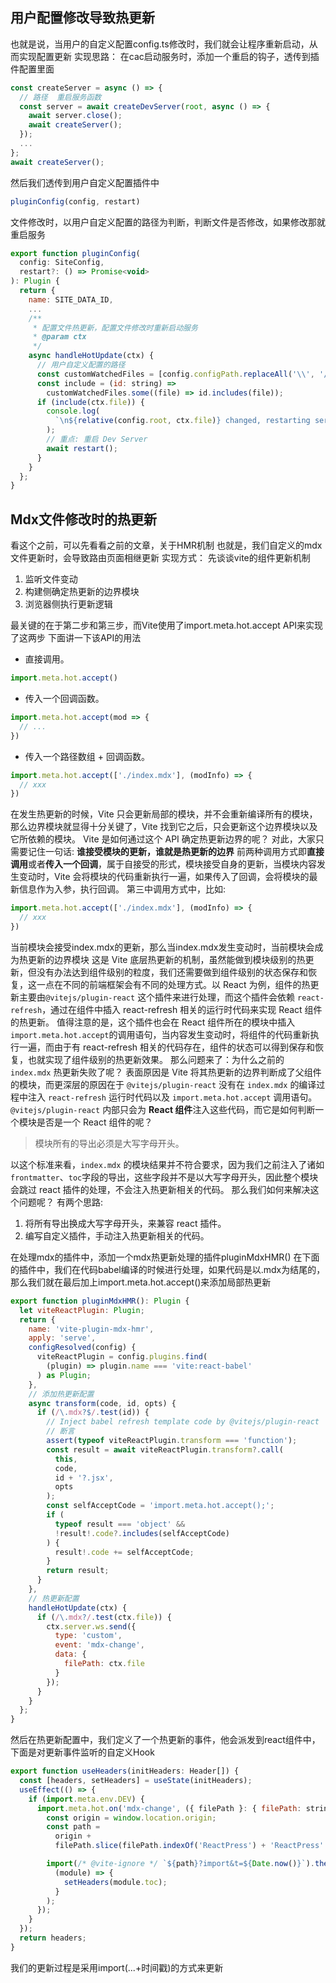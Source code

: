 ## 用户配置修改导致热更新
也就是说，当用户的自定义配置config.ts修改时，我们就会让程序重新启动，从而实现配置更新
实现思路：
在cac启动服务时，添加一个重启的钩子，透传到插件配置里面
```javascript
const createServer = async () => {
  // 路径  重启服务函数
  const server = await createDevServer(root, async () => {
    await server.close();
    await createServer();
  });
  ...
};
await createServer();
```
然后我们透传到用户自定义配置插件中
```javascript
pluginConfig(config, restart)
```
文件修改时，以用户自定义配置的路径为判断，判断文件是否修改，如果修改那就重启服务
```javascript
export function pluginConfig(
  config: SiteConfig,
  restart?: () => Promise<void>
): Plugin {
  return {
    name: SITE_DATA_ID,
    ...
    /**
     * 配置文件热更新，配置文件修改时重新启动服务
     * @param ctx
     */
    async handleHotUpdate(ctx) {
      // 用户自定义配置的路径
      const customWatchedFiles = [config.configPath.replaceAll('\\', '/')];
      const include = (id: string) =>
        customWatchedFiles.some((file) => id.includes(file));
      if (include(ctx.file)) {
        console.log(
          `\n${relative(config.root, ctx.file)} changed, restarting server...`
        );
        // 重点: 重启 Dev Server
        await restart();
      }
    }
  };
}

```
## Mdx文件修改时的热更新
看这个之前，可以先看看之前的文章，关于HMR机制
也就是，我们自定义的mdx文件更新时，会导致路由页面相继更新
实现方式：
先谈谈vite的组件更新机制

1. 监听文件变动
2. 构建侧确定热更新的边界模块
3. 浏览器侧执行更新逻辑

最关键的在于第二步和第三步，而Vite使用了import.meta.hot.accept API来实现了这两步
下面讲一下该API的用法

- 直接调用。
```javascript
import.meta.hot.accept()
```

- 传入一个回调函数。
```javascript
import.meta.hot.accept(mod => {
  // ...
})
```

- 传入一个路径数组 + 回调函数。
```javascript
import.meta.hot.accept(['./index.mdx'], (modInfo) => {
  // xxx
})
```
在发生热更新的时候，Vite 只会更新局部的模块，并不会重新编译所有的模块，那么边界模块就显得十分关键了，Vite 找到它之后，只会更新这个边界模块以及它所依赖的模块。
Vite 是如何通过这个 API 确定热更新边界的呢？
对此，大家只需要记住一句话: **谁接受模块的更新，谁就是热更新的边界**
前两种调用方式即**直接调用**或者**传入一个回调**，属于自接受的形式，模块接受自身的更新，当模块内容发生变动时，Vite 会将模块的代码重新执行一遍，如果传入了回调，会将模块的最新信息作为入参，执行回调。
第三中调用方式中，比如:
```javascript
import.meta.hot.accept(['./index.mdx'], (modInfo) => {
  // xxx
})
```
当前模块会接受index.mdx的更新，那么当index.mdx发生变动时，当前模块会成为热更新的边界模块
这是 Vite 底层热更新的机制，虽然能做到模块级别的热更新，但没有办法达到组件级别的粒度，我们还需要做到组件级别的状态保存和恢复，这一点在不同的前端框架会有不同的处理方式。以 React 为例，组件的热更新主要由`@vitejs/plugin-react` 这个插件来进行处理，而这个插件会依赖 `react-refresh`，通过在组件中插入 react-refresh 相关的运行时代码来实现 React 组件的热更新。
值得注意的是，这个插件也会在 React 组件所在的模块中插入`import.meta.hot.accept`的调用语句，当内容发生变动时，将组件的代码重新执行一遍，而由于有 react-refresh 相关的代码存在，组件的状态可以得到保存和恢复，也就实现了组件级别的热更新效果。
那么问题来了：为什么之前的 `index.mdx` 热更新失败了呢？
表面原因是 Vite 将其热更新的边界判断成了父组件的模块，而更深层的原因在于 `@vitejs/plugin-react` 没有在 `index.mdx` 的编译过程中注入 `react-refresh` 运行时代码以及 `import.meta.hot.accept` 调用语句。
`@vitejs/plugin-react` 内部只会为 **React 组件**注入这些代码，而它是如何判断一个模块是否是一个 React 组件的呢？
> 模块所有的导出必须是大写字母开头。

以这个标准来看，`index.mdx` 的模块结果并不符合要求，因为我们之前注入了诸如`frontmatter`、`toc`字段的导出，这些字段并不是以大写字母开头，因此整个模块会跳过 react 插件的处理，不会注入热更新相关的代码。
那么我们如何来解决这个问题呢？
有两个思路:

1. 将所有导出换成大写字母开头，来兼容 react 插件。
2. 编写自定义插件，手动注入热更新相关的代码。

在处理mdx的插件中，添加一个mdx热更新处理的插件pluginMdxHMR()
在下面的插件中，我们在代码babel编译的时候进行处理，如果代码是以.mdx为结尾的，那么我们就在最后加上import.meta.hot.accept()来添加局部热更新
```javascript
export function pluginMdxHMR(): Plugin {
  let viteReactPlugin: Plugin;
  return {
    name: 'vite-plugin-mdx-hmr',
    apply: 'serve',
    configResolved(config) {
      viteReactPlugin = config.plugins.find(
        (plugin) => plugin.name === 'vite:react-babel'
      ) as Plugin;
    },
    // 添加热更新配置
    async transform(code, id, opts) {
      if (/\.mdx?$/.test(id)) {
        // Inject babel refresh template code by @vitejs/plugin-react
        // 断言
        assert(typeof viteReactPlugin.transform === 'function');
        const result = await viteReactPlugin.transform?.call(
          this,
          code,
          id + '?.jsx',
          opts
        );
        const selfAcceptCode = 'import.meta.hot.accept();';
        if (
          typeof result === 'object' &&
          !result!.code?.includes(selfAcceptCode)
        ) {
          result!.code += selfAcceptCode;
        }
        return result;
      }
    },
    // 热更新配置
    handleHotUpdate(ctx) {
      if (/\.mdx?/.test(ctx.file)) {
        ctx.server.ws.send({
          type: 'custom',
          event: 'mdx-change',
          data: {
            filePath: ctx.file
          }
        });
      }
    }
  };
}
```
然后在热更新配置中，我们定义了一个热更新的事件，他会派发到react组件中，下面是对更新事件监听的自定义Hook
```js
export function useHeaders(initHeaders: Header[]) {
  const [headers, setHeaders] = useState(initHeaders);
  useEffect(() => {
    if (import.meta.env.DEV) {
      import.meta.hot.on('mdx-change', ({ filePath }: { filePath: string }) => {
        const origin = window.location.origin;
        const path =
          origin +
          filePath.slice(filePath.indexOf('ReactPress') + 'ReactPress'.length);

        import(/* @vite-ignore */ `${path}?import&t=${Date.now()}`).then(
          (module) => {
            setHeaders(module.toc);
          }
        );
      });
    }
  });
  return headers;
}
```
我们的更新过程是采用import(...+时间戳)的方式来更新
























